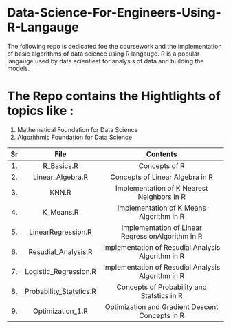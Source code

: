 # Data-Science-For-Engineers-Using-R-Langauge

The following repo is dedicated foe the coursework and the implementation of basic algorithms of data science using R langauge.
R is a popular langauge used by data scientiest for analysis of data and building the models.

# The Repo contains the Hightlights of topics like :
1. Mathematical Foundation for Data Science
2. Algorithmic Foundation for Data Science

| Sr | File |  Contents|
|:---:|:----:|:-----------:|
|1.| R_Basics.R |Concepts of R|
|2.| Linear_Algebra.R |Concepts of Linear Algebra in  R|
|3.| KNN.R |Implementation of K Nearest Neighbors in R|
|4.| K_Means.R |Implementation of K Means Algorithm in R|
|5.| LinearRegression.R |Implementation of Linear RegressionAlgorithm in R|
|6.| Resudial_Analysis.R |Implementation of Resudial Analysis Algorithm in R|
|7.| Logistic_Regression.R |Implementation of Resudial Analysis Algorithm in R|
|8.| Probability_Statstics.R |Concepts of Probability and Statstics in R|
|9.| Optimization_1.R |Optimization and Gradient Descent Concepts in R|
